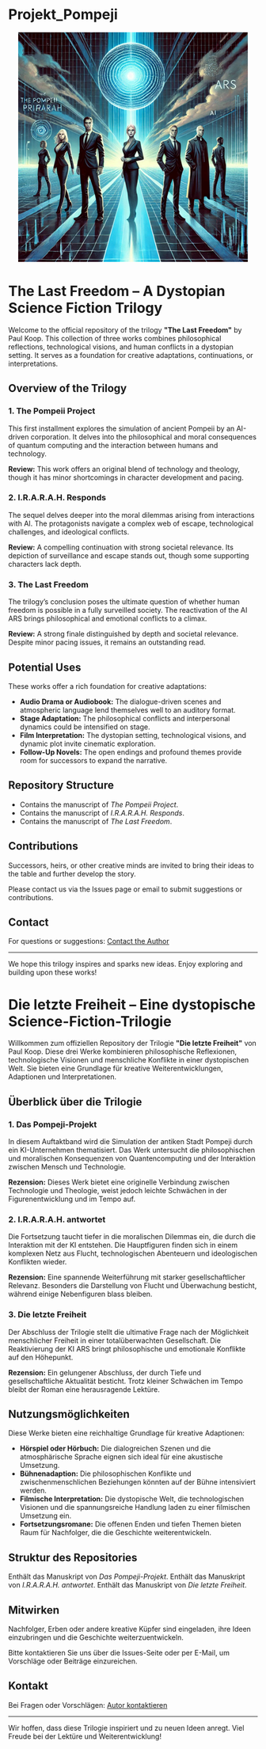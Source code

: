 # Projekt_Pompeji

<p align="center">
  <img src="Trilogie.jpg" alt="Trilogy Cover Image">
</p>

# The Last Freedom – A Dystopian Science Fiction Trilogy

Welcome to the official repository of the trilogy **"The Last Freedom"** by Paul Koop. This collection of three works combines philosophical reflections, technological visions, and human conflicts in a dystopian setting. It serves as a foundation for creative adaptations, continuations, or interpretations.

## Overview of the Trilogy

### 1. **The Pompeii Project**
This first installment explores the simulation of ancient Pompeii by an AI-driven corporation. It delves into the philosophical and moral consequences of quantum computing and the interaction between humans and technology.

**Review:** This work offers an original blend of technology and theology, though it has minor shortcomings in character development and pacing.

### 2. **I.R.A.R.A.H. Responds**
The sequel delves deeper into the moral dilemmas arising from interactions with AI. The protagonists navigate a complex web of escape, technological challenges, and ideological conflicts.

**Review:** A compelling continuation with strong societal relevance. Its depiction of surveillance and escape stands out, though some supporting characters lack depth.

### 3. **The Last Freedom**
The trilogy’s conclusion poses the ultimate question of whether human freedom is possible in a fully surveilled society. The reactivation of the AI ARS brings philosophical and emotional conflicts to a climax.

**Review:** A strong finale distinguished by depth and societal relevance. Despite minor pacing issues, it remains an outstanding read.

## Potential Uses

These works offer a rich foundation for creative adaptations:

- **Audio Drama or Audiobook:** The dialogue-driven scenes and atmospheric language lend themselves well to an auditory format.
- **Stage Adaptation:** The philosophical conflicts and interpersonal dynamics could be intensified on stage.
- **Film Interpretation:** The dystopian setting, technological visions, and dynamic plot invite cinematic exploration.
- **Follow-Up Novels:** The open endings and profound themes provide room for successors to expand the narrative.

## Repository Structure

- Contains the manuscript of *The Pompeii Project*.
- Contains the manuscript of *I.R.A.R.A.H. Responds*.
- Contains the manuscript of *The Last Freedom*.




## Contributions

Successors, heirs, or other creative minds are invited to bring their ideas to the table and further develop the story.

Please contact us via the Issues page or email to submit suggestions or contributions.

## Contact

For questions or suggestions: [Contact the Author](mailto:paul.koop@example.com)

---

We hope this trilogy inspires and sparks new ideas. Enjoy exploring and building upon these works!



# Die letzte Freiheit – Eine dystopische Science-Fiction-Trilogie

Willkommen zum offiziellen Repository der Trilogie **"Die letzte Freiheit"** von Paul Koop. Diese drei Werke kombinieren philosophische Reflexionen, technologische Visionen und menschliche Konflikte in einer dystopischen Welt. Sie bieten eine Grundlage für kreative Weiterentwicklungen, Adaptionen und Interpretationen.

## Überblick über die Trilogie

### 1. **Das Pompeji-Projekt**
In diesem Auftaktband wird die Simulation der antiken Stadt Pompeji durch ein KI-Unternehmen thematisiert. Das Werk untersucht die philosophischen und moralischen Konsequenzen von Quantencomputing und der Interaktion zwischen Mensch und Technologie. 

**Rezension:** Dieses Werk bietet eine originelle Verbindung zwischen Technologie und Theologie, weist jedoch leichte Schwächen in der Figurenentwicklung und im Tempo auf.

### 2. **I.R.A.R.A.H. antwortet**
Die Fortsetzung taucht tiefer in die moralischen Dilemmas ein, die durch die Interaktion mit der KI entstehen. Die Hauptfiguren finden sich in einem komplexen Netz aus Flucht, technologischen Abenteuern und ideologischen Konflikten wieder.

**Rezension:** Eine spannende Weiterführung mit starker gesellschaftlicher Relevanz. Besonders die Darstellung von Flucht und Überwachung besticht, während einige Nebenfiguren blass bleiben.

### 3. **Die letzte Freiheit**
Der Abschluss der Trilogie stellt die ultimative Frage nach der Möglichkeit menschlicher Freiheit in einer totalüberwachten Gesellschaft. Die Reaktivierung der KI ARS bringt philosophische und emotionale Konflikte auf den Höhepunkt.

**Rezension:** Ein gelungener Abschluss, der durch Tiefe und gesellschaftliche Aktualität besticht. Trotz kleiner Schwächen im Tempo bleibt der Roman eine herausragende Lektüre.

## Nutzungsmöglichkeiten

Diese Werke bieten eine reichhaltige Grundlage für kreative Adaptionen:

- **Hörspiel oder Hörbuch:** Die dialogreichen Szenen und die atmosphärische Sprache eignen sich ideal für eine akustische Umsetzung.
- **Bühnenadaption:** Die philosophischen Konflikte und zwischenmenschlichen Beziehungen könnten auf der Bühne intensiviert werden.
- **Filmische Interpretation:** Die dystopische Welt, die technologischen Visionen und die spannungsreiche Handlung laden zu einer filmischen Umsetzung ein.
- **Fortsetzungsromane:** Die offenen Enden und tiefen Themen bieten Raum für Nachfolger, die die Geschichte weiterentwickeln.

## Struktur des Repositories

Enthält das Manuskript von *Das Pompeji-Projekt*.
Enthält das Manuskript von *I.R.A.R.A.H. antwortet*.
Enthält das Manuskript von *Die letzte Freiheit*.




## Mitwirken

Nachfolger, Erben oder andere kreative Küpfer sind eingeladen, ihre Ideen einzubringen und die Geschichte weiterzuentwickeln. 

Bitte kontaktieren Sie uns über die Issues-Seite oder per E-Mail, um Vorschläge oder Beiträge einzureichen.

## Kontakt

Bei Fragen oder Vorschlägen: [Autor kontaktieren](mailto:paul.koop@example.com)

---

Wir hoffen, dass diese Trilogie inspiriert und zu neuen Ideen anregt. Viel Freude bei der Lektüre und Weiterentwicklung!
